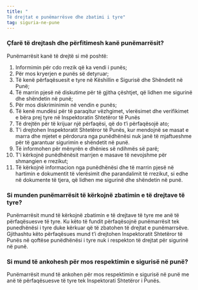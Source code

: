 ```yaml
---
title: "
Të drejtat e punëmarrësve dhe zbatimi i tyre"
tag: siguria-ne-pune
---
```


### Çfarë të drejtash dhe përfitimesh kanë punëmarrësit?


Punëmarrësit kanë të drejtë si më poshtë:

1. Informimin për cdo rrezik që ka vendi i punës;
2. Për mos kryerjen e punës së detyruar;
3. Të kenë përfaqësuesit e tyre në Këshillin e Sigurisë dhe Shëndetit në Punë;
4. Të marrin pjesë në diskutime për të gjitha çështjet, që lidhen me sigurinë dhe shëndetin në punë;
5. Për mos diskriminimin në vendin e punës;
6. Të kenë mundësi për të paraqitur vëzhgimet, vlerësimet dhe verifikimet e bëra prej tyre në Inspektoratin Shtetëror të Punës
7. Të drejtën për të krijuar një përfaqësi, që do t‘i përfaqësojë ato;
8. T’i drejtohen Inspektoratit Shtetëror të Punës, kur mendojnë se masat e marra dhe mjetet e përdorura nga punëdhënësi nuk janë të mjaftueshme për të garantuar sigurimin e shëndetit në punë.
9. Të informohen për mënyrën e dhënies së ndihmës së parë;
10. T’i kërkojnë punëdhënësit marrjen e masave të nevojshme për shmangien e rrezikut;
11. Të kërkojnë informacion nga punëdhënësi dhe të marrin pjesë në hartimin e dokumentit të vlerësimit dhe parandalimit të rrezikut, si edhe në dokumente të tjera, që lidhen me sigurinë dhe shëndetin në punë.


### Si munden punëmarrësit të kërkojnë zbatimin e të drejtave të tyre?

Punëmarrësit mund të kërkojnë zbatimin e të drejtave të tyre me anë të përfaqësuesve të tyre. Ku këto të fundit  përfaqësojnë punëmarrësit tek punedhënësi i tyre duke kërkuar që të zbatohen të drejtat e punëmarrsëve. Gjithashtu këto përfaqësues mund t’i drejtohen Inspektoratit Shtetëror të Punës në qoftëse punëdhënësi i tyre nuk i respekton të drejtat për sigurinë në punë.


### Si mund të ankohesh për mos respektimin e sigurisë në punë?

Punëmarrësit mund të ankohen për mos respektimin e sigurisë në punë me anë të përfaqësuesve të tyre tek Inspektorati Shtetëror i Punës. 

